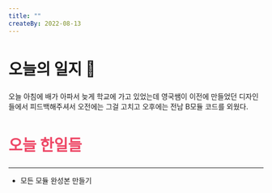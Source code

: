 ```yaml
---
title: ""
createBy: 2022-08-13
---
```


##  <h2 style="font-size: 30px">오늘의 일지 🎪</h2>
오늘 아침에 배가 아파서 늦게 학교에 가고 있었는데 영국쌤이 이전에 만들었던 디자인들에서 피드백해주셔서 오전에는 그걸 고치고 오후에는 전남 B모듈 코드를 외웠다.

## <h2 style="color: #ee4867; font-size: 30px">오늘 한일들</h2>
---
- 모든 모듈 완성본 만들기


